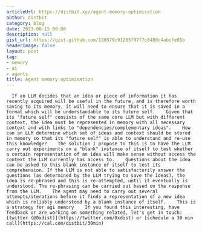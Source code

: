 ```yaml
---
articleUrl: https://distbit.xyz/agent-memory-optimisation
author: distbit
category: blog
date: 2023-06-15 00:00
description: null
gist_url: https://gist.github.com/130579c91265f97f7c8480c4abcfe95b
headerImage: false
layout: post
tag:
- memory
- ai
- agents
title: Agent memory optimisation
---
```


      If an LLM decides that an idea or piece of information it has recently acquired will be useful in the future, and is therefore worth saving to its memory, it will need to ensure that it is saved in a format which will be understandable to its future self.    Given that its "future self" consists of the same core LLM but with different context, the idea must be represented in memory with all necessary context and with links to "dependencies/complementary ideas".    How can an LLM determine which set of ideas and context should be stored in memory so that its "future self" is able to understand and re-use this knowledge?    The solution I propose to this is to have the LLM carry out experiments on a "blank" instance of itself to test whether a certain representation of an idea will make sense without access the context the LLM currently has access to.    Questions about the idea can be asked to this blank instance of itself to test its comprehension. If the LLM is not able to satisfactorily answer the questions (as determined by the LLM trying to save the ideas), the idea is re-phrased and this is re-attempted, until it eventually is understood. The re-phrasing can be carried out based on the response from the LLM.    The agent may need to carry out several attempts/iterations before it finds a representation of a new idea which is reliably understood by a blank instance of itself.    This is a strategy for agi memory    If you found this interesting, have feedback or are working on something related, let's get in touch: [twitter (@0xdist)](https://twitter.com/0xdist) or [schedule a 30 min call](https://cal.com/distbit/30min)
